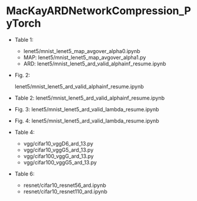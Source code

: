 # MacKayARDNetworkCompression_PyTorch

+ Table 1:

	* lenet5/mnist_lenet5_map_avgover_alpha0.ipynb
	* MAP: lenet5/mnist_lenet5_map_avgover_alpha1.py
	* ARD: lenet5/mnist_lenet5_ard_valid_alphainf_resume.ipynb
	
+ Fig. 2:

	lenet5/mnist_lenet5_ard_valid_alphainf_resume.ipynb
	
+ Table 2:
	lenet5/mnist_lenet5_ard_valid_alphainf_resume.ipynb
	
+ Fig. 3:
	lenet5/mnist_lenet5_ard_valid_lambda_resume.ipynb
	
+ Fig. 4:
	lenet5/mnist_lenet5_ard_valid_lambda_resume.ipynb
	
+ Table 4:

	 * vgg/cifar10_vggD6_ard_13.py
	 * vgg/cifar10_vggG5_ard_13.py
	 * vgg/cifar100_vggG_ard_13.py
	 * vgg/cifar100_vggG5_ard_13.py
	
+ Table 6:
	 * resnet/cifar10_resnet56_ard.ipynb
	 * resnet/cifar10_resnet110_ard.ipynb
	
